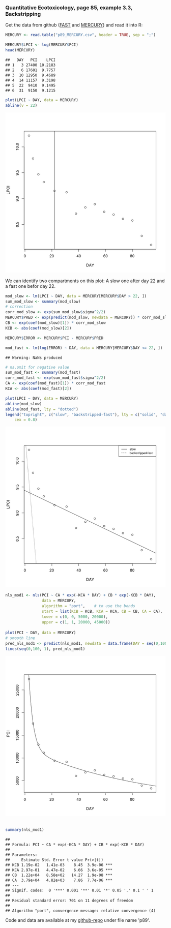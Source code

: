 





### Quantitative Ecotoxicology, page 85, example 3.3, Backstripping

Get the data from github ([FAST](https://raw.github.com/EDiLD/r-ed/master/quantitative_ecotoxicology/data/p89_FAST.csv) and [MERCURY](https://raw.github.com/EDiLD/r-ed/master/quantitative_ecotoxicology/data/p89_MERCURY.csv)) and read it into R:


```r
MERCURY <- read.table("p89_MERCURY.csv", header = TRUE, sep = ";")
```




```r
MERCURY$LPCI <- log(MERCURY$PCI)
head(MERCURY)
```

```
##   DAY   PCI    LPCI
## 1   3 27400 10.2183
## 2   6 17601  9.7757
## 3  10 12950  9.4689
## 4  14 11157  9.3198
## 5  22  9410  9.1495
## 6  31  9150  9.1215
```


```r
plot(LPCI ~ DAY, data = MERCURY)
abline(v = 22)
```

![plot of chunk p89_raw](figure/p89_raw.png) 


We can identify two compartments on this plot: A slow one after day 22 and a fast one befor day 22.


```r
mod_slow <- lm(LPCI ~ DAY, data = MERCURY[MERCURY$DAY > 22, ])
sum_mod_slow <- summary(mod_slow)
# correction
corr_mod_slow <- exp(sum_mod_slow$sigma^2/2)
MERCURY$PRED <- exp(predict(mod_slow, newdata = MERCURY)) * corr_mod_slow
CB <- exp(coef(mod_slow)[1]) * corr_mod_slow
KCB <- abs(coef(mod_slow)[2])
```

 

```r
MERCURY$ERROR <- MERCURY$PCI - MERCURY$PRED
```



```r
mod_fast <- lm(log(ERROR) ~ DAY, data = MERCURY[MERCURY$DAY <= 22, ])
```

```
## Warning: NaNs produced
```

```r
# na.omit for negative value
sum_mod_fast <- summary(mod_fast)
corr_mod_fast <- exp(sum_mod_fast$sigma^2/2)
CA <- exp(coef(mod_fast)[1]) * corr_mod_fast
KCA <- abs(coef(mod_fast)[2])
```



```r
plot(LPCI ~ DAY, data = MERCURY)
abline(mod_slow)
abline(mod_fast, lty = "dotted")
legend("topright", c("slow", "backstripped-fast"), lty = c("solid", "dashed"), 
    cex = 0.8)
```

![plot of chunk p89_backstripped](figure/p89_backstripped.png) 




```r
nls_mod1 <- nls(PCI ~ CA * exp(-KCA * DAY) + CB * exp(-KCB * DAY), 
                data = MERCURY, 
                algorithm = "port",    # to use the bonds
                start = list(KCB = KCB, KCA = KCA, CB = CB, CA = CA),
                lower = c(0, 0, 5000, 20000), 
                upper = c(1, 1, 20000, 45000))

plot(PCI ~ DAY, data = MERCURY)
# smooth line
pred_nls_mod1 <- predict(nls_mod1, newdata = data.frame(DAY = seq(0,100, 1)))
lines(seq(0,100, 1), pred_nls_mod1)
```

![plot of chunk p89_nls](figure/p89_nls.png) 

```r

summary(nls_mod1)
```

```
## 
## Formula: PCI ~ CA * exp(-KCA * DAY) + CB * exp(-KCB * DAY)
## 
## Parameters:
##     Estimate Std. Error t value Pr(>|t|)    
## KCB 1.19e-02   1.41e-03    8.45  3.9e-06 ***
## KCA 2.97e-01   4.47e-02    6.66  3.6e-05 ***
## CB  1.22e+04   8.58e+02   14.27  1.9e-08 ***
## CA  3.79e+04   4.82e+03    7.86  7.7e-06 ***
## ---
## Signif. codes:  0 '***' 0.001 '**' 0.01 '*' 0.05 '.' 0.1 ' ' 1 
## 
## Residual standard error: 701 on 11 degrees of freedom
## 
## Algorithm "port", convergence message: relative convergence (4)
```






Code and data are available at my [github-repo](https://github.com/EDiLD/r-ed/tree/master/quantitative_ecotoxicology) under file name 'p89'.
